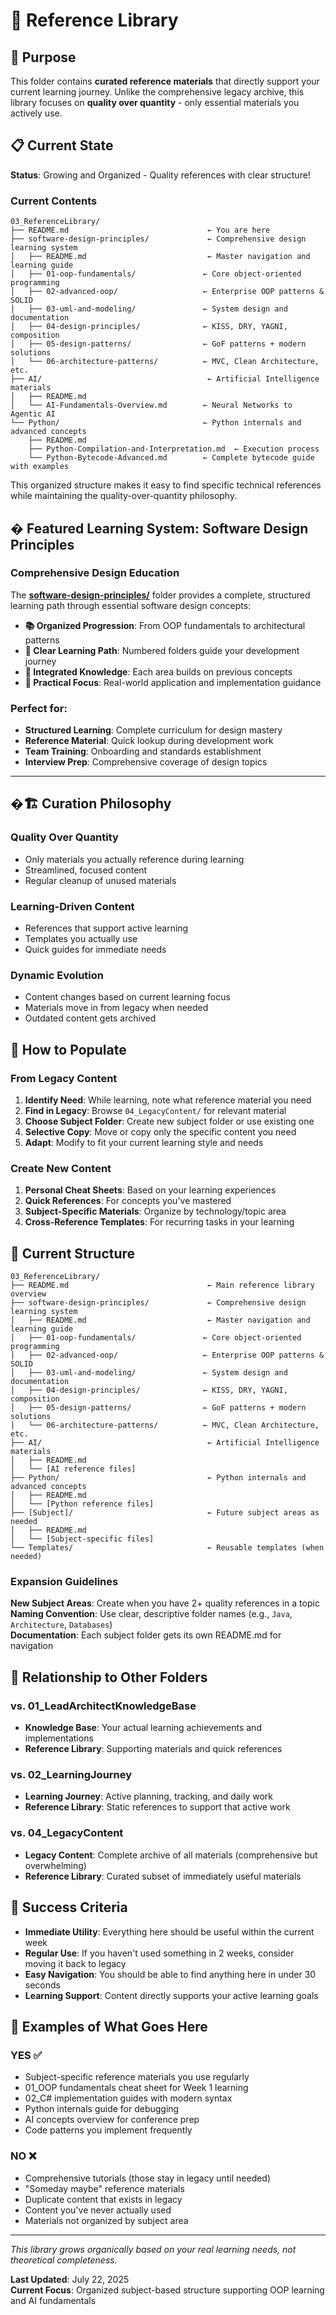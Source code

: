 # 📖 Reference Library

## 🎯 Purpose

This folder contains **curated reference materials** that directly support your current learning journey. Unlike the comprehensive legacy archive, this library focuses on **quality over quantity** - only essential materials you actively use.

## 📋 Current State

**Status**: Growing and Organized - Quality references with clear structure!

### **Current Contents**

```text
03_ReferenceLibrary/
├── README.md                               ← You are here
├── software-design-principles/             ← Comprehensive design learning system
│   ├── README.md                           ← Master navigation and learning guide
│   ├── 01-oop-fundamentals/               ← Core object-oriented programming
│   ├── 02-advanced-oop/                   ← Enterprise OOP patterns & SOLID
│   ├── 03-uml-and-modeling/               ← System design and documentation
│   ├── 04-design-principles/              ← KISS, DRY, YAGNI, composition
│   ├── 05-design-patterns/                ← GoF patterns + modern solutions
│   └── 06-architecture-patterns/          ← MVC, Clean Architecture, etc.
├── AI/                                     ← Artificial Intelligence materials
│   ├── README.md
│   └── AI-Fundamentals-Overview.md        ← Neural Networks to Agentic AI
└── Python/                                ← Python internals and advanced concepts
    ├── README.md
    ├── Python-Compilation-and-Interpretation.md  ← Execution process
    └── Python-Bytecode-Advanced.md        ← Complete bytecode guide with examples
```

This organized structure makes it easy to find specific technical references while maintaining the quality-over-quantity philosophy.

## � **Featured Learning System: Software Design Principles**

### **Comprehensive Design Education**

The **[software-design-principles/](software-design-principles/)** folder provides a complete, structured learning path through essential software design concepts:

- **📚 Organized Progression**: From OOP fundamentals to architectural patterns
- **🎯 Clear Learning Path**: Numbered folders guide your development journey
- **🔗 Integrated Knowledge**: Each area builds on previous concepts
- **💼 Practical Focus**: Real-world application and implementation guidance

### **Perfect for:**

- **Structured Learning**: Complete curriculum for design mastery
- **Reference Material**: Quick lookup during development work
- **Team Training**: Onboarding and standards establishment
- **Interview Prep**: Comprehensive coverage of design topics

---

## �🏗️ Curation Philosophy

### **Quality Over Quantity**

- Only materials you actually reference during learning
- Streamlined, focused content
- Regular cleanup of unused materials

### **Learning-Driven Content**

- References that support active learning
- Templates you actually use
- Quick guides for immediate needs

### **Dynamic Evolution**

- Content changes based on current learning focus
- Materials move in from legacy when needed
- Outdated content gets archived

## 🚀 How to Populate

### **From Legacy Content**

1. **Identify Need**: While learning, note what reference material you need
2. **Find in Legacy**: Browse `04_LegacyContent/` for relevant material
3. **Choose Subject Folder**: Create new subject folder or use existing one
4. **Selective Copy**: Move or copy only the specific content you need
5. **Adapt**: Modify to fit your current learning style and needs

### **Create New Content**

1. **Personal Cheat Sheets**: Based on your learning experiences
2. **Quick References**: For concepts you've mastered
3. **Subject-Specific Materials**: Organize by technology/topic area
4. **Cross-Reference Templates**: For recurring tasks in your learning

## 📁 Current Structure

```text
03_ReferenceLibrary/
├── README.md                               ← Main reference library overview
├── software-design-principles/             ← Comprehensive design learning system
│   ├── README.md                           ← Master navigation and learning guide
│   ├── 01-oop-fundamentals/               ← Core object-oriented programming
│   ├── 02-advanced-oop/                   ← Enterprise OOP patterns & SOLID
│   ├── 03-uml-and-modeling/               ← System design and documentation
│   ├── 04-design-principles/              ← KISS, DRY, YAGNI, composition
│   ├── 05-design-patterns/                ← GoF patterns + modern solutions
│   └── 06-architecture-patterns/          ← MVC, Clean Architecture, etc.
├── AI/                                     ← Artificial Intelligence materials
│   ├── README.md
│   └── [AI reference files]
├── Python/                                 ← Python internals and advanced concepts
│   ├── README.md
│   └── [Python reference files]
├── [Subject]/                              ← Future subject areas as needed
│   ├── README.md
│   └── [Subject-specific files]
└── Templates/                              ← Reusable templates (when needed)
```

### **Expansion Guidelines**

**New Subject Areas**: Create when you have 2+ quality references in a topic  
**Naming Convention**: Use clear, descriptive folder names (e.g., `Java`, `Architecture`, `Databases`)  
**Documentation**: Each subject folder gets its own README.md for navigation

## 🔄 Relationship to Other Folders

### **vs. 01_LeadArchitectKnowledgeBase**

- **Knowledge Base**: Your actual learning achievements and implementations
- **Reference Library**: Supporting materials and quick references

### **vs. 02_LearningJourney**

- **Learning Journey**: Active planning, tracking, and daily work
- **Reference Library**: Static references to support that active work

### **vs. 04_LegacyContent**

- **Legacy Content**: Complete archive of all materials (comprehensive but overwhelming)
- **Reference Library**: Curated subset of immediately useful materials

## 🎯 Success Criteria

- **Immediate Utility**: Everything here should be useful within the current week
- **Regular Use**: If you haven't used something in 2 weeks, consider moving it back to legacy
- **Easy Navigation**: You should be able to find anything here in under 30 seconds
- **Learning Support**: Content directly supports your active learning goals

## 📝 Examples of What Goes Here

### **YES** ✅

- Subject-specific reference materials you use regularly
- 01_OOP fundamentals cheat sheet for Week 1 learning
- 02_C# implementation guides with modern syntax
- Python internals guide for debugging
- AI concepts overview for conference prep
- Code patterns you implement frequently

### **NO** ❌

- Comprehensive tutorials (those stay in legacy until needed)
- "Someday maybe" reference materials
- Duplicate content that exists in legacy
- Content you've never actually used
- Materials not organized by subject area

---

_This library grows organically based on your real learning needs, not theoretical completeness._

**Last Updated**: July 22, 2025  
**Current Focus**: Organized subject-based structure supporting OOP learning and AI fundamentals

